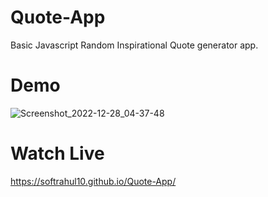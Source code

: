 # Quote-App
Basic Javascript Random Inspirational Quote generator app. 

# Demo
![Screenshot_2022-12-28_04-37-48](https://user-images.githubusercontent.com/116769878/209735205-42959523-6d14-4638-97f0-1fe9bf3f34fa.png)

# Watch Live
https://softrahul10.github.io/Quote-App/
